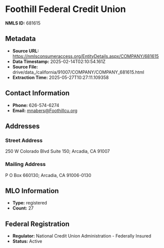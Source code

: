 # Foothill Federal Credit Union

**NMLS ID:** 681615

## Metadata
- **Source URL:** https://nmlsconsumeraccess.org/EntityDetails.aspx/COMPANY/681615
- **Data Timestamp:** 2025-02-14T02:10:54.161Z
- **Source File:** drive/data_/california/91007/COMPANY/COMPANY_681615.html
- **Extraction Time:** 2025-05-27T10:27:11.109358

## Contact Information
- **Phone:** 626-574-6274
- **Email:** mnabers@Foothillcu.org

## Addresses
### Street Address
250 W Colorado Blvd Suite 150; Arcadia, CA 91007

### Mailing Address
P O Box 660130; Arcadia, CA 91006-0130

## MLO Information
- **Type:** registered
- **Count:** 27

## Federal Registration
- **Regulator:** National Credit Union Administration - Federally Insured
- **Status:** Active
